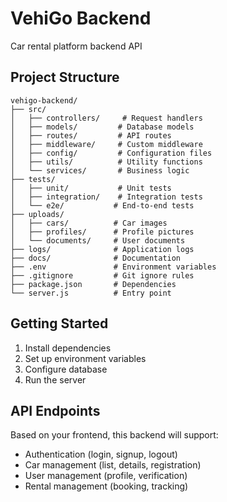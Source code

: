 # VehiGo Backend

Car rental platform backend API

## Project Structure

```
vehigo-backend/
├── src/
│   ├── controllers/     # Request handlers
│   ├── models/         # Database models
│   ├── routes/         # API routes
│   ├── middleware/     # Custom middleware
│   ├── config/         # Configuration files
│   ├── utils/          # Utility functions
│   └── services/       # Business logic
├── tests/
│   ├── unit/           # Unit tests
│   ├── integration/    # Integration tests
│   └── e2e/           # End-to-end tests
├── uploads/
│   ├── cars/          # Car images
│   ├── profiles/      # Profile pictures
│   └── documents/     # User documents
├── logs/              # Application logs
├── docs/              # Documentation
├── .env               # Environment variables
├── .gitignore         # Git ignore rules
├── package.json       # Dependencies
└── server.js          # Entry point
```

## Getting Started

1. Install dependencies
2. Set up environment variables
3. Configure database
4. Run the server

## API Endpoints

Based on your frontend, this backend will support:
- Authentication (login, signup, logout)
- Car management (list, details, registration)
- User management (profile, verification)
- Rental management (booking, tracking)
